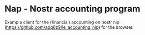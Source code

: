 # Nap - Nostr accounting program

Example client for the (financial) accounting on nostr nip (https://github.com/adq8z9/le_accounting_nip) for the browser.
